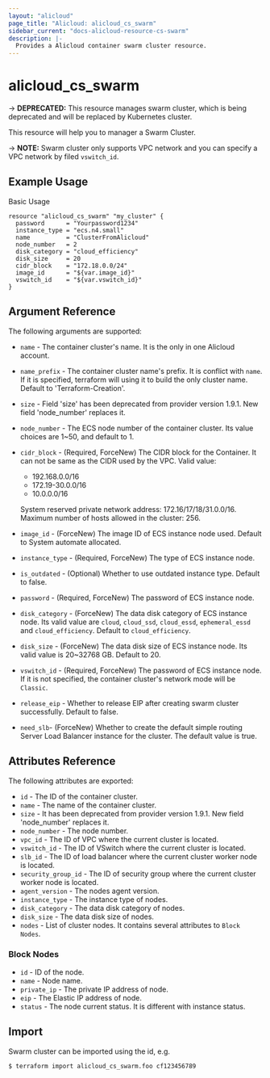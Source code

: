 ```yaml
---
layout: "alicloud"
page_title: "Alicloud: alicloud_cs_swarm"
sidebar_current: "docs-alicloud-resource-cs-swarm"
description: |-
  Provides a Alicloud container swarm cluster resource.
---
```


# alicloud\_cs\_swarm

-> **DEPRECATED:** This resource manages swarm cluster, which is being deprecated and will be replaced by Kubernetes cluster.

This resource will help you to manager a Swarm Cluster.

-> **NOTE:** Swarm cluster only supports VPC network and you can specify a VPC network by filed `vswitch_id`.

## Example Usage

Basic Usage

```
resource "alicloud_cs_swarm" "my_cluster" {
  password      = "Yourpassword1234"
  instance_type = "ecs.n4.small"
  name          = "ClusterFromAlicloud"
  node_number   = 2
  disk_category = "cloud_efficiency"
  disk_size     = 20
  cidr_block    = "172.18.0.0/24"
  image_id      = "${var.image_id}"
  vswitch_id    = "${var.vswitch_id}"
}
```
## Argument Reference

The following arguments are supported:

* `name` - The container cluster's name. It is the only in one Alicloud account.
* `name_prefix` - The container cluster name's prefix. It is conflict with `name`. If it is specified, terraform will using it to build the only cluster name. Default to 'Terraform-Creation'.
* `size` - Field 'size' has been deprecated from provider version 1.9.1. New field 'node_number' replaces it.
* `node_number` - The ECS node number of the container cluster. Its value choices are 1~50, and default to 1.
* `cidr_block` - (Required, ForceNew) The CIDR block for the Container. It can not be same as the CIDR used by the VPC.
  Valid value:
    - 192.168.0.0/16
    - 172.19-30.0.0/16
    - 10.0.0.0/16

  System reserved private network address: 172.16/17/18/31.0.0/16.
  Maximum number of hosts allowed in the cluster: 256.

* `image_id` - (ForceNew) The image ID of ECS instance node used. Default to System automate allocated.
* `instance_type` - (Required, ForceNew) The type of ECS instance node.
* `is_outdated` - (Optional) Whether to use outdated instance type. Default to false.
* `password` - (Required, ForceNew) The password of ECS instance node.
* `disk_category` - (ForceNew) The data disk category of ECS instance node. Its valid value are `cloud`, `cloud_ssd`, `cloud_essd`, `ephemeral_essd` and `cloud_efficiency`. Default to `cloud_efficiency`.
* `disk_size` - (ForceNew) The data disk size of ECS instance node. Its valid value is 20~32768 GB. Default to 20.
* `vswitch_id` - (Required, ForceNew) The password of ECS instance node. If it is not specified, the container cluster's network mode will be `Classic`.
* `release_eip` - Whether to release EIP after creating swarm cluster successfully. Default to false.
* `need_slb`- (ForceNew) Whether to create the default simple routing Server Load Balancer instance for the cluster. The default value is true.


## Attributes Reference

The following attributes are exported:

* `id` - The ID of the container cluster.
* `name` - The name of the container cluster.
* `size` - It has been deprecated from provider version 1.9.1. New field 'node_number' replaces it.
* `node_number` - The node number.
* `vpc_id` - The ID of VPC where the current cluster is located.
* `vswitch_id` - The ID of VSwitch where the current cluster is located.
* `slb_id` - The ID of load balancer where the current cluster worker node is located.
* `security_group_id` - The ID of security group where the current cluster worker node is located.
* `agent_version` - The nodes agent version.
* `instance_type` - The instance type of nodes.
* `disk_category` - The data disk category of nodes.
* `disk_size` - The data disk size of nodes.
* `nodes` - List of cluster nodes. It contains several attributes to `Block Nodes`.

### Block Nodes

* `id` - ID of the node.
* `name` - Node name.
* `private_ip` - The private IP address of node.
* `eip` - The Elastic IP address of node.
* `status` - The node current status. It is different with instance status.

## Import

Swarm cluster can be imported using the id, e.g.

```
$ terraform import alicloud_cs_swarm.foo cf123456789
```